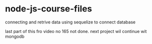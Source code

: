 # node-js-course-files
connecting and retrive data using sequelize to connect database

last part of this fro video no 165 not done. next project wil continue wit mongodb

